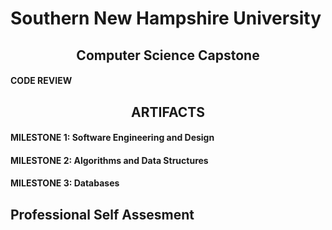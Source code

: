 # Southern New Hampshire University
## <center>Computer Science Capstone<center>
#### CODE REVIEW
## <center>ARTIFACTS<center>
#### MILESTONE 1: Software Engineering and Design
#### MILESTONE 2: Algorithms and Data Structures
#### MILESTONE 3: Databases
## Professional Self Assesment
